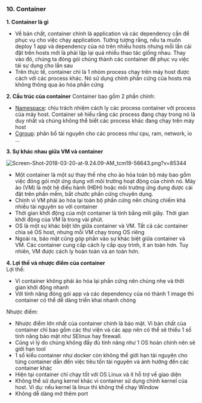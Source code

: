 ### 10. Container

**1. Container là gì**
- Về bản chất, container chính là application và các dependency cần để phục vụ cho việc chạy application. Tưởng tượng rằng, nếu ta muốn deploy 1 app và dependency của nó trên nhiều hosts nhưng mỗi lần cài đặt trên hosts mới là phải lặp lại quá nhiều thao tác giống nhau. Thay vào đó, chúng ta đóng gói chúng thành các container để phục vụ việc tái sự dụng cho lần sau
- Trên thực tế, container chỉ là 1 nhóm process chạy trên máy host được cách với các process khác. Nó sử dụng chính phần cứng của hosts mà không thông qua ảo hóa phần cứng

**2. Cấu trúc của container**
Container bao gồm 2 phần chính:
- [Namespace](https://viblo.asia/p/tim-hieu-ve-linux-namespace-cong-nghe-dang-sau-cua-mot-container-Qbq5Q06GlD8): chịu trách nhiệm cách ly các process container với process của máy host. Container sẽ hiểu rằng các process đang chạy trong nó là duy nhất và chúng không thể biết các process khác đang chạy trên máy host
- [Cgroup](https://viblo.asia/p/tim-hieu-ve-control-group-trong-linux-giai-phap-gioi-han-tai-nguyen-cho-may-cham-thi-lap-trinh-YWOZrabNKQ0): phân bổ tài nguyên cho các process như cpu, ram, network, io ...

**3. Sự khác nhau giữa VM và container**

![Screen-Shot-2018-03-20-at-9.24.09-AM_tcm19-56643.png?v=85344](https://www.netapp.com/media/Screen-Shot-2018-03-20-at-9.24.09-AM_tcm19-56643.png?v=85344)

- Một container là một sự thay thế nhẹ cho ảo hóa toàn bộ máy bao gồm việc đóng gói một ứng dụng với môi trường hoạt động của chính nó. Máy ảo (VM) là một hệ điều hành (HĐH) hoặc môi trường ứng dụng được cài đặt trên phần mềm, bắt chước phần cứng chuyên dụng.
- Chính vì VM phải ảo hóa lại toàn bộ phần cứng nên chúng chiếm khá nhiều tài nguyên so với container
- Thời gian khởi động của một container là tính bằng mili giây. Thời gian khởi động của VM là trong vài phút.
- OS là một sự khác biệt lớn giữa container và VM. Tất cả các container chia sẻ OS host, nhưng mỗi VM chạy trong OS riêng
- Ngoài ra, bảo mật cũng góp phần vào sự khác biệt giữa container và VM. Các container cung cấp cách ly cấp quy trình, ít an toàn hơn. Tuy nhiên, VM được cách ly hoàn toàn và an toàn hơn.

**4. Lợi thế và nhược điểm của container**  
Lợi thế:
- Vì container không phải ảo hóa lại phần cứng nên chúng nhẹ và thời gian khởi động nhanh
- Với tính năng đóng gói app và các dependency của nó thành 1 image thì container có thể dễ dàng triển khai nhanh chóng

Nhược điểm:
- Nhược điểm lớn nhất của container chính là bảo mật. Vì bản chất của container chỉ bao gồm các thư viện và các app nên có thể sẽ thiếu 1 số tính năng bảo mật như SElinux hay firewall.
- Cũng vì lý do chúng không đầy đủ tính năng như 1 OS hoàn chỉnh nên sẽ giới hạn tool
- 1 số kiểu container như docker còn không thể giới hạn tài nguyên cho từng container dẫn đến việc tiêu tốn tài nguyên và ảnh hưởng đến các container khác
- Hiện tại container chỉ chạy tốt với OS Linux và ít hỗ trợ về giao diện
- Không thể sử dụng kernel khác vì container sử dụng chính kernel của host. Ví dụ: nếu kernel là linux thì không thể chạy Window
- Không dễ dàng mở thêm port
